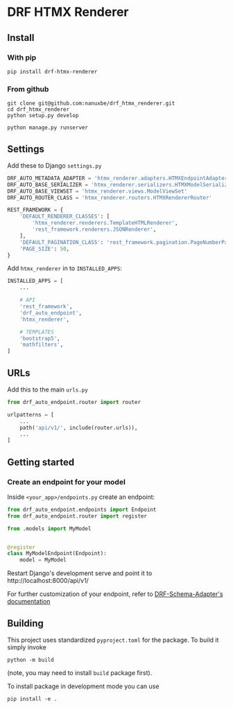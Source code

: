 # DRF HTMX Renderer

## Install

### With pip

```
pip install drf-htmx-renderer
```

### From github

```
git clone git@github.com:nanuxbe/drf_htmx_renderer.git
cd drf_htmx_renderer
python setup.py develop

python manage.py runserver
```

## Settings

Add these to Django `settings.py`

```python
DRF_AUTO_METADATA_ADAPTER = 'htmx_renderer.adapters.HTMXEndpointAdapter'
DRF_AUTO_BASE_SERIALIZER = 'htmx_renderer.serializers.HTMXModelSerializer'
DRF_AUTO_BASE_VIEWSET = 'htmx_renderer.views.ModelViewSet'
DRF_AUTO_ROUTER_CLASS = 'htmx_renderer.routers.HTMXRendererRouter'

REST_FRAMEWORK = {
    'DEFAULT_RENDERER_CLASSES': [
        'htmx_renderer.renderers.TemplateHTMLRenderer',
        'rest_framework.renderers.JSONRenderer',
    ],
    'DEFAULT_PAGINATION_CLASS': 'rest_framework.pagination.PageNumberPagination',
    'PAGE_SIZE': 50,
}
```

Add `htmx_renderer` in to `INSTALLED_APPS`:

```python
INSTALLED_APPS = [
    ...

    # API
    'rest_framework',
    'drf_auto_endpoint',
    'htmx_renderer',

    # TEMPLATES
    'bootstrap5',
    'mathfilters',
]
```

## URLs

Add this to the main `urls.py`

```python
from drf_auto_endpoint.router import router

urlpatterns = [
    ...
    path('api/v1/', include(router.urls)),
    ...
]
```

## Getting started

### Create an endpoint for your model

Inside `<your_app>/endpoints.py` create an endpoint:

```python
from drf_auto_endpoint.endpoints import Endpoint
from drf_auto_endpoint.router import register

from .models import MyModel


@register
class MyModelEndpoint(Endpoint):
    model = MyModel
```

Restart Django's development serve and point it to http://localhost:8000/api/v1/

For further customization of your endpoint, refer to [DRF-Schema-Adapter's documentation](https://drf-schema-adapter.readthedocs.io/en/latest/drf_auto_endpoint/endpoint/)

## Building

This project uses standardized `pyproject.toml` for the package. To build it simply invoke

    python -m build

(note, you may need to install `build` package first).

To install package in development mode you can use

    pip install -e .

